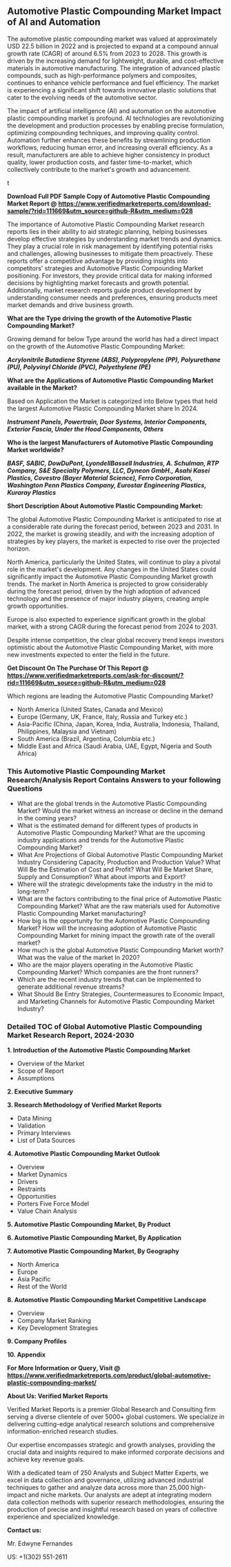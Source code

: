 <h2>Automotive Plastic Compounding Market Impact of AI and Automation</h2><p>The automotive plastic compounding market was valued at approximately USD 22.5 billion in 2022 and is projected to expand at a compound annual growth rate (CAGR) of around 6.5% from 2023 to 2028. This growth is driven by the increasing demand for lightweight, durable, and cost-effective materials in automotive manufacturing. The integration of advanced plastic compounds, such as high-performance polymers and composites, continues to enhance vehicle performance and fuel efficiency. The market is experiencing a significant shift towards innovative plastic solutions that cater to the evolving needs of the automotive sector.</p><p>The impact of artificial intelligence (AI) and automation on the automotive plastic compounding market is profound. AI technologies are revolutionizing the development and production processes by enabling precise formulation, optimizing compounding techniques, and improving quality control. Automation further enhances these benefits by streamlining production workflows, reducing human error, and increasing overall efficiency. As a result, manufacturers are able to achieve higher consistency in product quality, lower production costs, and faster time-to-market, which collectively contribute to the market's growth and advancement.</p>t</p><p id="" class=""><strong>Download Full PDF Sample Copy of Automotive Plastic Compounding Market Report @ <a href="https://www.verifiedmarketreports.com/download-sample/?rid=111669&utm_source=github-R&utm_medium=028" target="_blank">https://www.verifiedmarketreports.com/download-sample/?rid=111669&utm_source=github-R&utm_medium=028</a></strong></p><p>The importance of&nbsp;Automotive Plastic Compounding Market research reports lies in their ability to aid strategic planning, helping businesses develop effective strategies by understanding market trends and dynamics. They play a crucial role in risk management by identifying potential risks and challenges, allowing businesses to mitigate them proactively. These reports offer a competitive advantage by providing insights into competitors' strategies and Automotive Plastic Compounding Market positioning. For investors, they provide critical data for making informed decisions by highlighting market forecasts and growth potential. Additionally, market research reports guide product development by understanding consumer needs and preferences, ensuring products meet market demands and drive business growth.</p><p><strong>What are the&nbsp;Type driving the growth of the Automotive Plastic Compounding Market?</strong></p><p id="" class="">Growing demand for below Type around the world has had a direct impact on the growth of the Automotive Plastic Compounding Market:</p><em><strong>Acrylonitrile Butadiene Styrene (ABS), Polypropylene (PP), Polyurethane (PU), Polyvinyl Chloride (PVC), Polyethylene (PE)</strong></em></p><strong>What are the&nbsp;Applications&nbsp;of Automotive Plastic Compounding Market available in the Market?</strong></p><p id="" class="">Based on Application the Market is categorized into Below types that held the largest Automotive Plastic Compounding Market share In 2024.</p><em><strong>Instrument Panels, Powertrain, Door Systems, Interior Components, Exterior Fascia, Under the Hood Components, Others</strong></em></p><strong>Who is the largest Manufacturers of Automotive Plastic Compounding Market worldwide?</strong></p><p><em><strong>BASF, SABIC, DowDuPont, LyondellBassell Industries, A. Schulman, RTP Company, S&E Specialty Polymers, LLC, Dyneon GmbH., Asahi Kasei Plastics, Covestro (Bayer Material Science), Ferro Corporation, Washington Penn Plastics Company, Eurostar Engineering Plastics, Kuraray Plastics</strong></em></p><p id="" class=""><strong>Short Description About Automotive Plastic Compounding Market:</strong></p><p>The global Automotive Plastic Compounding Market is anticipated to rise at a considerable rate during the forecast period, between 2023 and 2031. In 2022, the market is growing steadily, and with the increasing adoption of strategies by key players, the market is expected to rise over the projected horizon.</p><p>North America, particularly the United States, will continue to play a pivotal role in the market's development. Any changes in the United States could significantly impact the Automotive Plastic Compounding Market growth trends. The market in North America is projected to grow considerably during the forecast period, driven by the high adoption of advanced technology and the presence of major industry players, creating ample growth opportunities.</p><p>Europe is also expected to experience significant growth in the global market, with a strong CAGR during the forecast period from 2024 to 2031.</p><p>Despite intense competition, the clear global recovery trend keeps investors optimistic about the Automotive Plastic Compounding Market, with more new investments expected to enter the field in the future.</p><p id="" class=""><strong>Get Discount On The Purchase Of This Report @ <a href="https://www.verifiedmarketreports.com/ask-for-discount/?rid=111669&utm_source=github-R&utm_medium=028" target="_blank">https://www.verifiedmarketreports.com/ask-for-discount/?rid=111669&utm_source=github-R&utm_medium=028</a></strong></p>Which regions are leading the Automotive Plastic Compounding Market?</p><ul><li>North America (United States, Canada and Mexico)</li><li>Europe (Germany, UK, France, Italy, Russia and Turkey etc.)</li><li>Asia-Pacific (China, Japan, Korea, India, Australia, Indonesia, Thailand, Philippines, Malaysia and Vietnam)</li><li>South America (Brazil, Argentina, Columbia etc.)</li><li>Middle East and Africa (Saudi Arabia, UAE, Egypt, Nigeria and South Africa)</li></ul><h3 id="" class="">This Automotive Plastic Compounding Market Research/Analysis Report Contains Answers to your following Questions</h3><ul><li>What are the global trends in the Automotive Plastic Compounding Market? Would the market witness an increase or decline in the demand in the coming years?</li><li>What is the estimated demand for different types of products in Automotive Plastic Compounding Market? What are the upcoming industry applications and trends for the Automotive Plastic Compounding Market?</li><li>What Are Projections of Global Automotive Plastic Compounding Market Industry Considering Capacity, Production and Production Value? What Will Be the Estimation of Cost and Profit? What Will Be Market Share, Supply and Consumption? What about imports and Export?</li><li>Where will the strategic developments take the industry in the mid to long-term?</li><li>What are the factors contributing to the final price of Automotive Plastic Compounding Market? What are the raw materials used for Automotive Plastic Compounding Market manufacturing?</li><li>How big is the opportunity for the Automotive Plastic Compounding Market? How will the increasing adoption of Automotive Plastic Compounding Market for mining impact the growth rate of the overall market?</li><li>How much is the global Automotive Plastic Compounding Market worth? What was the value of the market In 2020?</li><li>Who are the major players operating in the Automotive Plastic Compounding Market? Which companies are the front runners?</li><li>Which are the recent industry trends that can be implemented to generate additional revenue streams?</li><li>What Should Be Entry Strategies, Countermeasures to Economic Impact, and Marketing Channels for Automotive Plastic Compounding Market Industry?</li></ul><h3 id="" class="">Detailed TOC of Global Automotive Plastic Compounding Market Research Report, 2024-2030</h3><p id="" class=""><strong>1. Introduction of the Automotive Plastic Compounding Market</strong></p><ul><li>Overview of the Market</li><li>Scope of Report</li><li>Assumptions</li></ul><p id="" class=""><strong>2. Executive Summary</strong></p><p id="" class=""><strong>3. Research Methodology of Verified Market Reports</strong></p><ul><li>Data Mining</li><li>Validation</li><li>Primary Interviews</li><li>List of Data Sources</li></ul><p id="" class=""><strong>4. Automotive Plastic Compounding Market Outlook</strong></p><ul><li>Overview</li><li>Market Dynamics</li><li>Drivers</li><li>Restraints</li><li>Opportunities</li><li>Porters Five Force Model</li><li>Value Chain Analysis</li></ul><p id="" class=""><strong>5. Automotive Plastic Compounding Market, By Product</strong></p><p id="" class=""><strong>6. Automotive Plastic Compounding Market, By Application</strong></p><p id="" class=""><strong>7. Automotive Plastic Compounding Market, By Geography</strong></p><ul><li>North America</li><li>Europe</li><li>Asia Pacific</li><li>Rest of the World</li></ul><p id="" class=""><strong>8. Automotive Plastic Compounding Market Competitive Landscape</strong></p><ul><li>Overview</li><li>Company Market Ranking</li><li>Key Development Strategies</li></ul><p id="" class=""><strong>9. Company Profiles</strong></p><p id="" class=""><strong>10. Appendix</strong></p><p id="" class=""><strong>For More Information or Query, Visit @ <a href="https://www.verifiedmarketreports.com/product/global-automotive-plastic-compounding-market/" target="_blank">https://www.verifiedmarketreports.com/product/global-automotive-plastic-compounding-market/</a></strong></p><p id="" class=""><strong>About Us: Verified Market Reports</strong></p><p id="" class="">Verified Market Reports is a premier Global Research and Consulting firm serving a diverse clientele of over 5000+ global customers. We specialize in delivering cutting-edge analytical research solutions and comprehensive information-enriched research studies.</p><p id="" class="">Our expertise encompasses strategic and growth analyses, providing the crucial data and insights required to make informed corporate decisions and achieve key revenue goals.</p><p id="" class="">With a dedicated team of 250 Analysts and Subject Matter Experts, we excel in data collection and governance, utilizing advanced industrial techniques to gather and analyze data across more than 25,000 high-impact and niche markets. Our analysts are adept at integrating modern data collection methods with superior research methodologies, ensuring the production of precise and insightful research based on years of collective experience and specialized knowledge.</p><p id="" class=""><strong>Contact us:</strong></p><p id="" class="">Mr. Edwyne Fernandes</p><p id="" class="">US: +1(302) 551-2611</p>